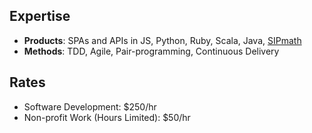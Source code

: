 ## Expertise
- **Products**: SPAs and APIs in JS, Python, Ruby, Scala, Java, [SIPmath](https://www.probabilitymanagement.org/sipmath)
- **Methods**: TDD, Agile, Pair-programming, Continuous Delivery

## Rates
- Software Development: $250/hr
- Non-profit Work (Hours Limited): $50/hr
